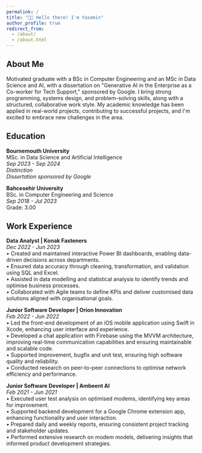 ```yaml
---
permalink: /
title: "👋🏻 Hello there! I'm Yasemin"
author_profile: true
redirect_from: 
  - /about/
  - /about.html
---
```


About Me
------
Motivated graduate with a BSc in Computer Engineering and an MSc in Data Science and AI, with a dissertation on "Generative AI in the Enterprise as a Co-worker for Tech Support," sponsored by Google. I bring strong programming, systems design, and problem-solving skills, along with a structured, collaborative work style. My academic knowledge has been applied in real-world projects, contributing to successful projects, and I'm excited to embrace new challenges in the area.

Education
------
<b>Bournemouth University</b> <br/>
MSc. in Data Science and Artificial Intelligence <br/>
_Sep 2023 - Sep 2024_ <br/>
_Distinction_ <br/>
_Dissertation sponsored by Google_ <br/>

<b> Bahcesehir University </b> <br/>
BSc. in Computer Engineering and Science <br/>
_Sep 2018 - Jul 2023_ <br/>
Grade: 3.00 <br/>

Work Experience
------
<b> Data Analyst | Konak Fasteners</b> <br/>
_Dec 2022 - Jun 2023_ <br/>
• Created and maintained interactive Power BI dashboards, enabling data-driven decisions across departments.<br/>
• Ensured data accuracy through cleaning, transformation, and validation using SQL and Excel.<br/>
• Assisted in data modelling and statistical analysis to identify trends and optimise business processes.<br/>
• Collaborated with Agile teams to define KPIs and deliver customised data solutions aligned with organisational goals.<br/>

<b> Junior Software Developer | Orion Innovation</b> <br/>
_Feb 2022 - Jun 2022_ <br/>
• Led the front-end development of an iOS mobile application using Swift in Xcode, enhancing user interface and experience. <br/>
• Developed a chat application with Firebase using the MVVM architecture, improving real-time communication capabilities and ensuring maintainable and scalable code.<br/>
• Supported improvement, bugfix and unit test, ensuring high software quality and reliability.<br/>
• Conducted research on peer-to-peer connections to optimise network efficiency and performance.<br/>

<b> Junior Software Developer | Ambeent AI</b> <br/>
_Feb 2021 - Jun 2021_ <br/>
• Executed user test analysis on optimised modems, identifying key areas for improvement.<br/>
• Supported backend development for a Google Chrome extension app, enhancing functionality and user interaction.<br/>
• Prepared daily and weekly reports, ensuring consistent project tracking and stakeholder updates.<br/>
• Performed extensive research on modem models, delivering insights that informed product development strategies.<br/>
